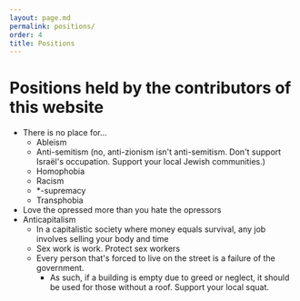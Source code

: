 ```yaml
---
layout: page.md
permalink: positions/
order: 4
title: Positions
---
```

# Positions held by the contributors of this website
- There is no place for...
    - Ableism
    - Anti-semitism (no, anti-zionism isn't anti-semitism. Don't support Israël's occupation. Support your local Jewish communities.)
    - Homophobia
    - Racism
    - *-supremacy
    - Transphobia
- Love the opressed more than you hate the opressors
- Anticapitalism
    - In a capitalistic society where money equals survival, any job involves selling your body and time
    - Sex work is work. Protect sex workers
    - Every person that's forced to live on the street is a failure of the government.
        - As such, if a building is empty due to greed or neglect, it should be used for those without a roof. Support your local squat.

